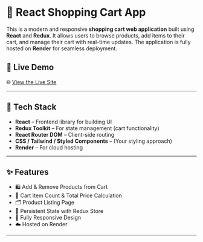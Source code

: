 # 🛒 React Shopping Cart App

This is a modern and responsive **shopping cart web application** built using **React** and **Redux**. It allows users to browse products, add items to their cart, and manage their cart with real-time updates. The application is fully hosted on **Render** for seamless deployment.

## 🚀 Live Demo

🌐 [View the Live Site](https://your-render-url.com)

---

## 🧰 Tech Stack

- **React** – Frontend library for building UI
- **Redux Toolkit** – For state management (cart functionality)
- **React Router DOM** – Client-side routing
- **CSS / Tailwind / Styled Components** – (Your styling approach)
- **Render** – For cloud hosting

---

## ✨ Features

- 🛍️ Add & Remove Products from Cart  
- 🧮 Cart Item Count & Total Price Calculation  
- 🗂️ Product Listing Page  
- 🔄 Persistent State with Redux Store  
- 📱 Fully Responsive Design  
- ☁️ Hosted on Render

---

